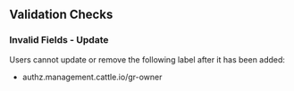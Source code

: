 ## Validation Checks

### Invalid Fields - Update
Users cannot update or remove the following label after it has been added:
- authz.management.cattle.io/gr-owner